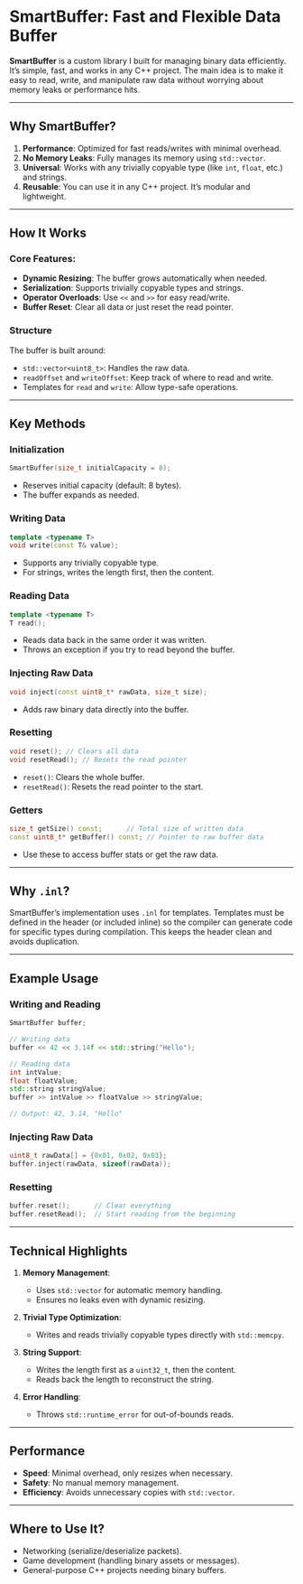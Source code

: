 # SmartBuffer: Fast and Flexible Data Buffer

**SmartBuffer** is a custom library I built for managing binary data efficiently. It’s simple, fast, and works in any C++ project. The main idea is to make it easy to read, write, and manipulate raw data without worrying about memory leaks or performance hits.

---

## Why SmartBuffer?

1. **Performance**: Optimized for fast reads/writes with minimal overhead.
2. **No Memory Leaks**: Fully manages its memory using `std::vector`.
3. **Universal**: Works with any trivially copyable type (like `int`, `float`, etc.) and strings.
4. **Reusable**: You can use it in any C++ project. It’s modular and lightweight.

---

## How It Works

### Core Features:
- **Dynamic Resizing**: The buffer grows automatically when needed.
- **Serialization**: Supports trivially copyable types and strings.
- **Operator Overloads**: Use `<<` and `>>` for easy read/write.
- **Buffer Reset**: Clear all data or just reset the read pointer.

### Structure
The buffer is built around:
- `std::vector<uint8_t>`: Handles the raw data.
- `readOffset` and `writeOffset`: Keep track of where to read and write.
- Templates for `read` and `write`: Allow type-safe operations.

---

## Key Methods

### Initialization
```cpp
SmartBuffer(size_t initialCapacity = 8);
```
- Reserves initial capacity (default: 8 bytes).
- The buffer expands as needed.

### Writing Data
```cpp
template <typename T>
void write(const T& value);
```
- Supports any trivially copyable type.
- For strings, writes the length first, then the content.

### Reading Data
```cpp
template <typename T>
T read();
```
- Reads data back in the same order it was written.
- Throws an exception if you try to read beyond the buffer.

### Injecting Raw Data
```cpp
void inject(const uint8_t* rawData, size_t size);
```
- Adds raw binary data directly into the buffer.

### Resetting
```cpp
void reset(); // Clears all data
void resetRead(); // Resets the read pointer
```
- `reset()`: Clears the whole buffer.
- `resetRead()`: Resets the read pointer to the start.

### Getters
```cpp
size_t getSize() const;      // Total size of written data
const uint8_t* getBuffer() const; // Pointer to raw buffer data
```
- Use these to access buffer stats or get the raw data.

---

## Why `.inl`?

SmartBuffer’s implementation uses `.inl` for templates. Templates must be defined in the header (or included inline) so the compiler can generate code for specific types during compilation. This keeps the header clean and avoids duplication.

---

## Example Usage

### Writing and Reading
```cpp
SmartBuffer buffer;

// Writing data
buffer << 42 << 3.14f << std::string("Hello");

// Reading data
int intValue;
float floatValue;
std::string stringValue;
buffer >> intValue >> floatValue >> stringValue;

// Output: 42, 3.14, "Hello"
```

### Injecting Raw Data
```cpp
uint8_t rawData[] = {0x01, 0x02, 0x03};
buffer.inject(rawData, sizeof(rawData));
```

### Resetting
```cpp
buffer.reset();      // Clear everything
buffer.resetRead();  // Start reading from the beginning
```

---

## Technical Highlights

1. **Memory Management**:
   - Uses `std::vector` for automatic memory handling.
   - Ensures no leaks even with dynamic resizing.

2. **Trivial Type Optimization**:
   - Writes and reads trivially copyable types directly with `std::memcpy`.

3. **String Support**:
   - Writes the length first as a `uint32_t`, then the content.
   - Reads back the length to reconstruct the string.

4. **Error Handling**:
   - Throws `std::runtime_error` for out-of-bounds reads.

---

## Performance

- **Speed**: Minimal overhead, only resizes when necessary.
- **Safety**: No manual memory management.
- **Efficiency**: Avoids unnecessary copies with `std::vector`.

---

## Where to Use It?

- Networking (serialize/deserialize packets).
- Game development (handling binary assets or messages).
- General-purpose C++ projects needing binary buffers.
